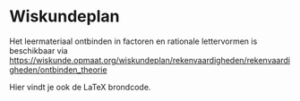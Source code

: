 # Wiskundeplan 

Het leermateriaal ontbinden in factoren en rationale lettervormen is beschikbaar via https://wiskunde.opmaat.org/wiskundeplan/rekenvaardigheden/rekenvaardigheden/ontbinden_theorie

Hier vindt je ook de LaTeX brondcode. 



